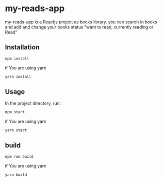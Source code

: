 # my-reads-app

my-reads-app is a Reactjs project as books library. you can search in books and add and change your books status "want to read, currently reading or Read"

## Installation

```bash
npm install
```

if You are using yarn

```bash
yarn install
```

## Usage

In the project directory, run:

```bash
npm start
```

if You are using yarn

```bash
yarn start
```

## build

```bash
npm run build
```

if You are using yarn

```bash
yarn build
```
